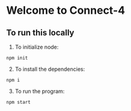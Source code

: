 # Welcome to Connect-4

## To run this locally

1. To initialize node:
```
npm init
```

2. To install the dependencies:
```
npm i
```

3. To run the program:
```
npm start
```
